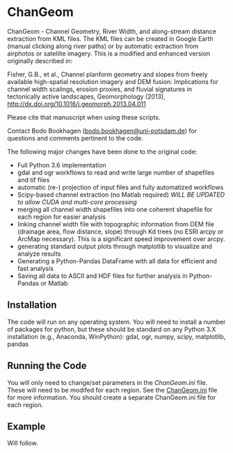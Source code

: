 # ChanGeom
ChanGeom - Channel Geometry, River Width, and along-stream distance extraction from KML files. The KML files can be created in Google Earth (manual clicking along river paths) or by automatic extraction from airphotos or satellite imagery. This is a modified and enhanced version originally described in:

Fisher, G.B., et al., Channel planform geometry and slopes from freely available high-spatial resolution imagery and DEM fusion: Implications for channel width scalings, erosion proxies, and fluvial signatures in tectonically active landscapes, Geomorphology (2013), http://dx.doi.org/10.1016/j.geomorph.2013.04.011

Please cite that manuscript when using these scripts.

Contact Bodo Bookhagen (bodo.bookhagen@uni-potsdam.de) for questions and comments pertinent to the code.

The following major changes have been done to the original code:
- Full Python 3.6 implementation
- gdal and ogr workflows to read and write large number of shapefiles and tif files
- automatic (re-) projection of input files and fully automatized workflows
- Scipy-based channel extraction (no Matlab required) *_WILL BE UPDATED to allow CUDA and multi-core processing_*
- merging all channel width shapefiles into one coherent shapefile for each region for easier analysis
- linking channel width file with topographic information from DEM file (drainage area, flow distance, slope) through Kd trees (no ESRI arcpy or ArcMap necessary). This is a significant speed improvement over arcpy.
- generating standard output plots through matplotlib to visualize and analyze results
- Generating a Python-Pandas DataFrame with all data for efficient and fast analysis
- Saving all data to ASCII and HDF files for further analysis in Python-Pandas or Matlab


## Installation
The code will run on any operating system. You will need to install a number of packages for python, but these should be standard on any Python 3.X installation (e.g., Anaconda, WinPython): gdal, ogr, numpy, scipy, matplotlib, pandas

## Running the Code
You will only need to change/set parameters in the _ChanGeom.ini_ file. These will need to be modifed for each region. See the [ChanGeom.ini](ChanGeom.ini) file for more information. You should create a separate ChanGeom.ini file for each region.

## Example
Will follow.
